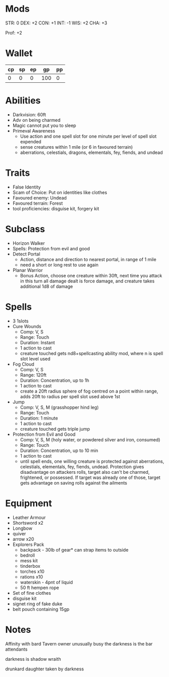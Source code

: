 # Mods
STR: 0
DEX: +2
CON: +1
INT: -1
WIS: +2
CHA: +3

Prof: +2

# Wallet
cp|sp|ep|gp|pp
---|---|---|---|---
0|0|0|100|0

# Abilities
- Darkvision: 60ft
- Adv on being charmed
- Magic cannot put you to sleep
- Primeval Awareness
	- Use action and one spell slot for one minute per level of spell slot expended
	- sense creatures within 1 mile (or 6 in favoured terrain)
	- aberrations, celestials, dragons, elementals, fey, fiends, and undead

# Traits
- False Identity
- Scam of Choice: Put on identities like clothes
- Favoured enemy: Undead
- Favoured terrain: Forest
- tool proficiencies: disguise kit, forgery kit

# Subclass
- Horizon Walker
- Spells: Protection from evil and good
- Detect Portal
	- Action, distance and direction to nearest portal, in range of 1 mile
	- need a short or long rest to use again
- Planar Warrior
	- Bonus Action, choose one creature within 30ft, next time you attack in this turn all damage dealt is force damage, and creature takes additional 1d8 of damage

# Spells
- 3 1slots
- Cure Wounds
	- Comp: V, S
	- Range: Touch
	- Duration: Instant
	- 1 action to cast
	- creature touched gets nd8+spellcasting ability mod, where n is spell slot level used
- Fog Cloud
	- Comp: V, S
	- Range: 120ft
	- Duration: Concentration, up to 1h
	- 1 action to cast
	- create a 20ft radius sphere of fog centred on a point within range, adds 20ft to radius per spell slot used above 1st
- Jump
	- Comp: V, S, M (grasshopper hind leg)
	- Range: Touch
	- Duration: 1 minute
	- 1 action to cast
	- creature touched gets triple jump 
- Protection from Evil and Good
	- Comp: V, S, M (holy water, or powdered silver and iron, consumed)
	- Range: Touch
	- Duration: Concentration, up to 10 min
	- 1 action to cast
	- until spell ends, one willing creature is protected against aberrations, celestials, elementals, fey, fiends, undead. Protection gives disadvantage on attackers rolls, target also can't be charmed, frightened, or possessed. If target was already one of those, target gets advantage on saving rolls against the ailments

# Equipment
- Leather Armour
- Shortsword x2
- Longbow
- quiver
- arrow x20
- Explorers Pack
	- backpack - 30lb of gear* can strap items to outside
	- bedroll 
	- mess kit 
	- tinderbox 
	- torches x10 
	- rations x10 
	- waterskin - 4pnt of liquid
	- 50 ft hempen rope
- Set of fine clothes
- disguise kit
- signet ring of fake duke
- belt pouch containing 15gp

# Notes
Affinity with bard
Tavern owner unusually busy
the darkness is the bar attendants

darkness is shadow wraith


drunkard daughter taken by darkness